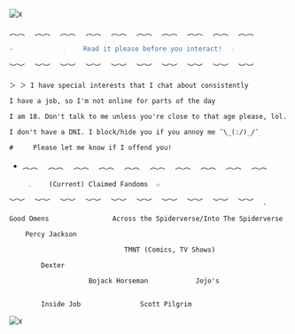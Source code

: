 ![x](https://64.media.tumblr.com/beb46fa80ed80a72205e6c45cc65fa84/837a11c1c5831a03-f0/s540x810/72b87a6d30df1e450c0b5f28a051e759a23200f7.gifv)

  ︵︵　 ︵︵　 ︵︵　 ︵︵　 ︵︵　 ︵︵　 ︵︵　 ︵︵　 ︵︵　 ︵︵　 
```diff
-            ﹒    Read it please before you interact!  ﹕
  ```      
   ︶︶　 ︶︶　 ︶︶　 ︶︶　 ︶︶　 ︶︶　 ︶︶　 ︶︶　 ︶︶　 ︶︶　 

    ＞ ＞ I have special interests that I chat about consistently
  
    I have a job, so I'm not online for parts of the day

    I am 18. Don't talk to me unless you're close to that age please, lol.

    I don't have a DNI. I block/hide you if you annoy me ¯\_(:/)_/¯
  
```diff
#     Please let me know if I offend you!
```
     
  +  
    ︵︵　 ︵︵　 ︵︵　 ︵︵　 ︵︵　 ︵︵　 ︵︵　 ︵︵　 ︵︵　 ︵︵　 
   
         ﹒    (Current) Claimed Fandoms  ☆  
               
   ︶︶　 ︶︶　 ︶︶　 ︶︶　 ︶︶　 ︶︶　 ︶︶　 ︶︶　 ︶︶　 ︶︶　 
                        .
                                   
                      
 
    Good Omens                Across the Spiderverse/Into The Spiderverse
                      
        Percy Jackson
        
                                 TMNT (Comics, TV Shows)
                                 
            Dexter
            
                        Bojack Horseman            Jojo's
                        
                        
            Inside Job               Scott Pilgrim


![x](https://64.media.tumblr.com/195b1b3225d5b92d4780bc7ff49994fe/a05fc3d00ef4deb7-77/s640x960/5d21a25ccb6d9968a91d266fc3103182e2497ff7.pnj)
                          
